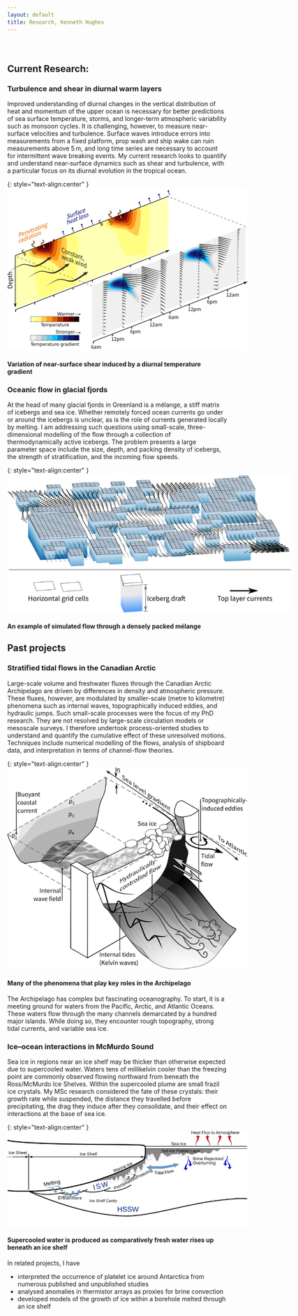 ```yaml
---
layout: default
title: Research, Kenneth Hughes
---
```

######  

## Current Research: 

### Turbulence and shear in diurnal warm layers

Improved understanding of diurnal changes in the vertical distribution of heat and momentum of the upper ocean is necessary for better predictions of sea surface temperature, storms, and longer-term atmospheric variability such as monsoon cycles. It is challenging, however, to measure near-surface velocities and turbulence. Surface waves introduce errors into measurements from a fixed platform, prop wash and ship wake can ruin measurements above 5 m, and long time series are necessary to account for intermittent wave breaking events. My current research looks to quantify and understand near-surface dynamics such as shear and turbulence, with a particular focus on its diurnal evolution in the tropical ocean. 

{: style="text-align:center" }
<img src="./shear_rotation_schematic.png" style="max-width: 550px"> 

#### Variation of near-surface shear induced by a diurnal temperature gradient

### Oceanic flow in glacial fjords

At the head of many glacial fjords in Greenland is a mélange, a stiff matrix of icebergs and sea ice. Whether remotely forced ocean currents go under or around the icebergs is unclear, as is the role of currents generated locally by melting. I am addressing such questions using small-scale, three-dimensional modelling of the flow through a collection of thermodynamically active icebergs. The problem presents a large parameter space include the size, depth, and packing density of icebergs, the strength of stratification, and the incoming flow speeds.

{: style="text-align:center" }
<img src="./melange_schematic.png" style="max-width: 650px"> 

#### An example of simulated flow through a densely packed mélange

## Past projects

### Stratified tidal flows in the Canadian Arctic

Large-scale volume and freshwater fluxes through the Canadian Arctic Archipelago are driven by differences in density and atmospheric pressure. These fluxes, however, are modulated by smaller-scale (metre to kilometre) phenomena such as internal waves, topographically induced eddies, and hydraulic jumps. Such small-scale processes were the focus of my PhD research. They are not resolved by large-scale circulation models or mesoscale surveys. I therefore undertook process-oriented studies to understand and quantify the cumulative effect of these unresolved motions. Techniques include numerical modelling of the flows, analysis of shipboard data, and interpretation in terms of channel-flow theories.

{: style="text-align:center" }
<img src="./channel_schematic.png" style="max-width: 550px">  


#### Many of the phenomena that play key roles in the Archipelago

The Archipelago has complex but fascinating oceanography. To start, it is a meeting ground for waters from the Pacific, Arctic, and Atlantic Oceans. These waters flow through the many channels demarcated by a hundred major islands. While doing so, they encounter rough topography, strong tidal currents, and variable sea ice.

### Ice–ocean interactions in McMurdo Sound

Sea ice in regions near an ice shelf may be thicker than otherwise expected due to supercooled water. Waters tens of millikelvin cooler than the freezing point are commonly observed flowing northward from beneath the Ross/McMurdo Ice Shelves. Within the supercooled plume are small frazil ice crystals. My MSc research considered the fate of these crystals: their growth rate while suspended, the distance they travelled before precipitating, the drag they induce after they consolidate, and their effect on interactions at the base of sea ice.

{: style="text-align:center" }
<img src="./ice_shelf_schematic.png" style="max-width: 550px">  

#### Supercooled water is produced as comparatively fresh water rises up beneath an ice shelf

In related projects, I have 
* interpreted the occurrence of platelet ice around Antarctica from numerous published and unpublished studies
* analysed anomalies in thermistor arrays as proxies for brine convection
* developed models of the growth of ice within a borehole melted through an ice shelf
